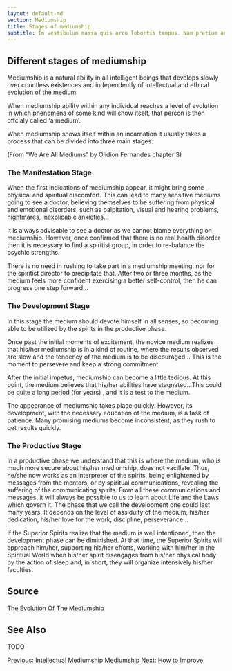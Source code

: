 ```yaml
---
layout: default-md
section: Mediumship
title: Stages of mediumship
subtitle: In vestibulum massa quis arcu lobortis tempus. Nam pretium arcu in odio vulputate luctus.
---
```


## Different stages of mediumship
Mediumship is a natural ability in all intelligent beings that develops slowly over countless existences and independently of intellectual and ethical evolution of the medium.

When mediumship ability within any individual reaches a level of evolution in which phenomena of some kind will show itself, that person is then offcialy called ‘a medium’.

When mediumship shows itself within an incarnation it usually takes a process that can be divided into three main stages:

(From “We Are All Mediums” by Olidion Fernandes chapter 3)

### The Manifestation Stage
When the first indications of mediumship appear, it might bring some physical and spiritual discomfort. This can lead to many sensitive mediums going to see a doctor, believing themselves to be suffering from physical and emotional disorders, such as palpitation, visual and hearing problems, nightmares, inexplicable anxieties…

It is always advisable to see a doctor as we cannot blame everything on mediumship. However, once confirmed that there is no real health disorder then it is necessary to find a spiritist group, in order to re-balance the psychic strengths.

There is no need in rushing to take part in a mediumship meeting, nor for the spiritist director to precipitate that. After two or three months, as the medium feels more confident exercising a better self-control, then he can progress one step forward…

### The Development Stage
In this stage the medium should devote himself in all senses, so becoming able to be utilized by the spirits in the productive phase.

Once past the initial moments of excitement, the novice medium realizes that his/her mediumship is in a kind of routine, where the results observed are slow and the tendency of the medium is to be discouraged… This is the moment to persevere and keep a strong commitment.

After the initial impetus, mediumship can become a little tedious. At this point, the medium believes that his/her abilities have stagnated…This could be quite a long period (for years) , and it is a test to the medium.

The appearance of mediumship takes place quickly. However, its development, with the necessary education of the medium, is a task of patience. Many promising mediums become inconsistent, as they rush to get results quickly.

### The Productive Stage
In a productive phase we understand that this is where the medium, who is much more secure about his/her mediumship, does not vacillate. Thus, he/she now works as an interpreter of the spirits, being enlightened by messages from the mentors, or by spiritual communications, revealing the suffering of the communicating spirits. From all these communications and messages, it will always be possible to us to learn about Life and the Laws which govern it. The phase that we call the development one could last many years. It depends on the level of assiduity of the medium, his/her dedication, his/her love for the work, discipline, perseverance…

If the Superior Spirits realize that the medium is well intentioned, then the development phase can be diminished. At that time, the Superior Spirits will approach him/her, supporting his/her efforts, working with him/her in the Spiritual World when his/her spirit disengages from his/her physical body by the action of sleep and, in short, they will organize intensively his/her faculties.


## Source
[The Evolution Of The Mediumship](http://www.sgny.org/spiritism-guide/mediumship/mediumship-evolution/)

## See Also
TODO


<a href="intellectual" class="button">Previous: Intellectual Mediumship</a>
<a href="./" class="button special">Mediumship</a>
<a href="how-to-improve" class="button">Next: How to Improve</a>

